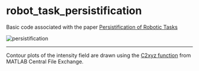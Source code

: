 # robot_task_persistification
Basic code associated with the paper [Persistification of Robotic Tasks](https://arxiv.org/abs/1903.05810)

![persistification](https://user-images.githubusercontent.com/23127701/220204451-6c68d289-6748-4d96-85f4-100675d79790.gif)

---

Contour plots of the intensity field are drawn using the [C2xyz function](https://fr.mathworks.com/matlabcentral/fileexchange/43162-c2xyz-contour-matrix-to-coordinates) from MATLAB Central File Exchange.
